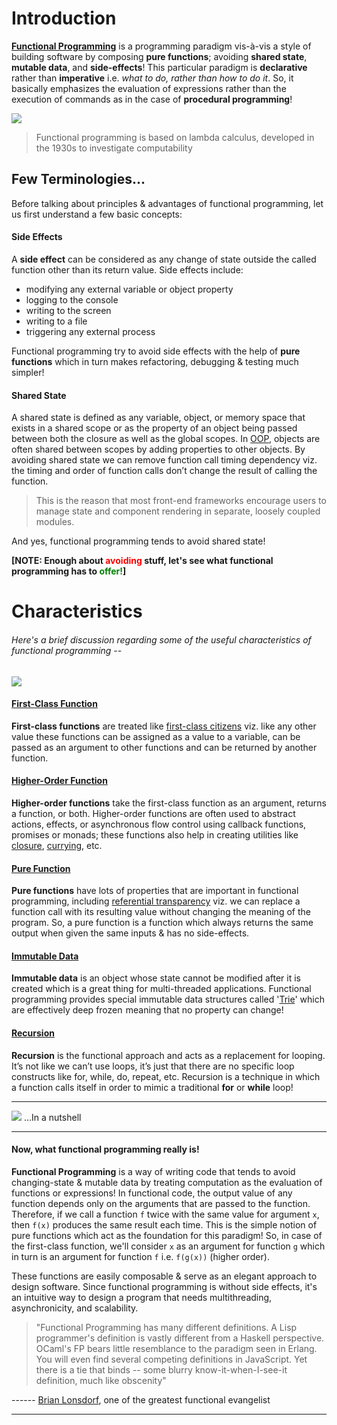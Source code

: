 # Introduction

[**Functional Programming**][1] is a programming paradigm vis-à-vis a style of building software by composing **pure functions**; avoiding **shared state**, **mutable data**, and **side-effects**! This particular paradigm is **declarative** rather than **imperative** i.e. *what to do, rather than how to do it*. So, it basically emphasizes the evaluation of expressions rather than the execution of commands as in the case of **procedural programming**!

![](https://i0.wp.com/pbiswas101.files.wordpress.com/2018/07/paradigm_evolution.png?ssl=1&w=450)

> Functional programming is based on lambda calculus, developed in the 1930s to investigate computability

## Few Terminologies...

Before talking about principles & advantages of functional programming, let us first understand a few basic concepts:

#### Side Effects

A **side effect** can be considered as any change of state outside the called function other than its return value. Side effects include:

- modifying any external variable or object property
- logging to the console
- writing to the screen
- writing to a file
- triggering any external process

Functional programming try to avoid side effects with the help of **pure functions** which in turn makes refactoring, debugging & testing much simpler!

#### Shared State

A shared state is defined as any variable, object, or memory space that exists in a shared scope or as the property of an object being passed between both the closure as well as the global scopes. In [OOP][2], objects are often shared between scopes by adding properties to other objects. By avoiding shared state we can remove function call timing dependency viz. the timing and order of function calls don’t change the result of calling the function.

> This is the reason that most front-end frameworks encourage users to manage state and component rendering in separate, loosely coupled modules.

And yes, functional programming tends to avoid shared state!

**[NOTE: Enough about <span style="color:red">avoiding</span> stuff, let's see what functional programming has to <span style="color:green">offer!</span>]**

# Characteristics

###### Here's a brief discussion regarding some of the useful characteristics of functional programming --

![](https://i0.wp.com/pbiswas101.files.wordpress.com/2018/07/characteristics.png?ssl=1&w=450)

#### [First-Class Function][3]

**First-class functions** are treated like [first-class citizens][4] viz. like any other value these functions can be assigned as a value to a variable, can be passed as an argument to other functions and can be returned by another function.

#### [Higher-Order Function][5]

**Higher-order functions** take the first-class function as an argument, returns a function, or both. Higher-order functions are often used to abstract actions, effects, or asynchronous flow control using callback functions, promises or monads; these functions also help in creating utilities like [closure][6], [currying][7], etc.

#### [Pure Function][8]

**Pure functions** have lots of properties that are important in functional programming, including [referential transparency][9] viz. we can replace a function call with its resulting value without changing the meaning of the program. So, a pure function is a function which always returns the same output when given the same inputs & has no side-effects.

#### [Immutable Data][10]

**Immutable data** is an object whose state cannot be modified after it is created which is a great thing for multi-threaded applications. Functional programming provides special immutable data structures called '[Trie][11]' which are effectively deep frozen  meaning that no property can change!

#### [Recursion][12]

**Recursion** is the functional approach and acts as a replacement for looping. It’s not like we can’t use loops, it’s just that there are no specific loop constructs like for, while, do, repeat, etc. Recursion is a technique in which a function calls itself in order to mimic a traditional **for** or **while** loop!

------------

![](https://i1.wp.com/pbiswas101.files.wordpress.com/2018/07/nutshell.jpeg?ssl=1&w=450) ...In a nutshell

------------

#### Now, what functional programming really is!

**Functional Programming** is a way of writing code that tends to avoid changing-state & mutable data by treating computation as the evaluation of functions or expressions! In functional code, the output value of any function depends only on the arguments that are passed to the function. Therefore, if we call a function `f` twice with the same value for argument `x`, then `f(x)` produces the same result each time. This is the simple notion of pure functions which act as the foundation for this paradigm! So, in case of the first-class function, we'll consider `x` as an argument for function `g` which in turn is an argument for function `f` i.e. `f(g(x))` (higher order).

These functions are easily composable & serve as an elegant approach to design software. Since functional programming is without side effects, it's an intuitive way to design a program that needs multithreading, asynchronicity, and scalability.

> "Functional Programming has many different definitions. A Lisp programmer's definition is vastly different from a Haskell perspective. OCaml's FP bears little resemblance to the paradigm seen in Erlang. You will even find several competing definitions in JavaScript. Yet there is a tie that binds -- some blurry know-it-when-I-see-it definition, much like obscenity"

------ [Brian Lonsdorf][13], one of the greatest functional evangelist

------------

[1]: https://en.wikipedia.org/wiki/Functional_programming
[2]: https://en.wikipedia.org/wiki/Object-oriented_programming
[3]: https://en.wikipedia.org/wiki/First-class_function
[4]: https://en.wikipedia.org/wiki/First-class_citizen
[5]: https://en.wikipedia.org/wiki/Higher-order_function
[6]: https://en.wikipedia.org/wiki/Closure_(computer_programming)
[7]: https://en.wikipedia.org/wiki/Currying
[8]: https://en.wikipedia.org/wiki/Pure_function
[9]: https://en.wikipedia.org/wiki/Referential_transparency
[10]: https://en.wikipedia.org/wiki/Immutable_object
[11]: https://en.wikipedia.org/wiki/Trie
[12]: https://en.wikipedia.org/wiki/Recursion_(computer_science)
[13]: https://twitter.com/drboolean?lang=en
